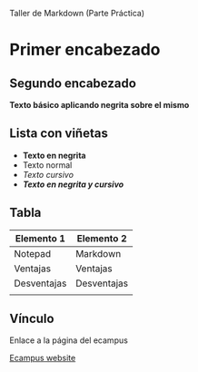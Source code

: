 Taller de Markdown (Parte Práctica)

# Primer encabezado #

## Segundo encabezado ##

**Texto básico aplicando negrita sobre el mismo**

## Lista con viñetas ##

- **Texto en negrita**
- Texto normal
- _Texto cursivo_
- _**Texto en negrita y cursivo**_

## Tabla ##

| Elemento 1 | Elemento 2 | 
| ------ | ------ |
| Notepad | Markdown | 
| Ventajas | Ventajas |
| Desventajas | Desventajas | 
|        |        | 

## Vínculo ##

Enlace a la página del ecampus

[Ecampus website](https://ecampus.uca.edu.sv/login/index.php)